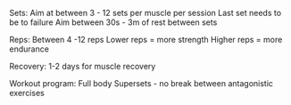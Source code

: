 Sets:
Aim at between 3 - 12 sets per muscle per session
Last set needs to be to failure
Aim between 30s - 3m of rest between sets

Reps:
Between 4 -12 reps
Lower reps = more strength
Higher reps = more endurance

Recovery:
1-2 days for muscle recovery

Workout program:
Full body
Supersets - no break between antagonistic exercises


